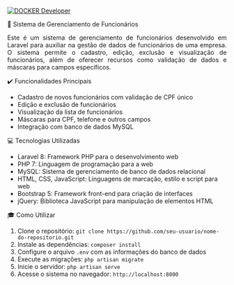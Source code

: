[![DOCKER Developer](https://img.shields.io/badge/Docker%20Developer-blue)](https://www.docker.com/)

🚀 Sistema de Gerenciamento de Funcionários

<p align="justify">Este é um sistema de gerenciamento de funcionários desenvolvido em Laravel para auxiliar na gestão de dados de funcionários de uma empresa. O sistema permite o cadastro, edição, exclusão e visualização de funcionários, além de oferecer recursos como validação de dados e máscaras para campos específicos.

✔️ Funcionalidades Principais

- Cadastro de novos funcionários com validação de CPF único
- Edição e exclusão de funcionários
- Visualização da lista de funcionários
- Máscaras para CPF, telefone e outros campos
- Integração com banco de dados MySQL

💻 Tecnologias Utilizadas

- Laravel 8: Framework PHP para o desenvolvimento web
- PHP 7: Linguagem de programação para a web
- MySQL: Sistema de gerenciamento de banco de dados relacional
- HTML, CSS, JavaScript: Linguagens de marcação, estilo e script para web
- Bootstrap 5: Framework front-end para criação de interfaces
- jQuery: Biblioteca JavaScript para manipulação de elementos HTML

🎓 Como Utilizar

1. Clone o repositório: `git clone https://github.com/seu-usuario/nome-do-repositorio.git`
2. Instale as dependências: `composer install`
3. Configure o arquivo `.env` com as informações do banco de dados
4. Execute as migrações: `php artisan migrate`
5. Inicie o servidor: `php artisan serve`
6. Acesse o sistema no navegador: `http://localhost:8000`</p>
